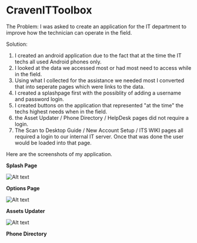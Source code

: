 # CravenITToolbox

The Problem:
I was asked to create an application for the IT department to improve how the technician can operate in the field.  

Solution:
1. I created an android application due to the fact that at the time the IT techs all used Android phones only.  
2. I looked at the data we accessed most or had most need to access while in the field.  
3. Using what I collected for the assistance we needed most I converted that into seperate pages which were links to the data.
4. I created a splashpage first with the possiblity of adding a username and password login.
5. I created buttons on the application that represented "at the time" the techs highest needs when in the field.
6. the Asset Updater / Phone Directory / HelpDesk pages did not require a login.
7. The Scan to Desktop Guide / New Account Setup / ITS WIKI pages all required a login to our internal IT server.  Once that was done the user would be loaded into that page.

Here are the screenshots of my application.

**Splash Page**


![Alt text](https://github.com/davidbell1751/CravenITToolbox/blob/master/Screenshot_20211206-104437_Craven%20IT%20Toolbox.jpg?raw=true "Splash Page")

**Options Page**


![Alt text](https://github.com/davidbell1751/CravenITToolbox/blob/master/Screenshot_20211206-104558_Craven%20IT%20Toolbox.jpg?raw=true "Options Page")

**Assets Updater**

![Alt text](https://github.com/davidbell1751/CravenITToolbox/blob/master/Screenshot_20211206-105538_Chrome.jpg?raw=true "Assets Updater Page")

**Phone Directory**




